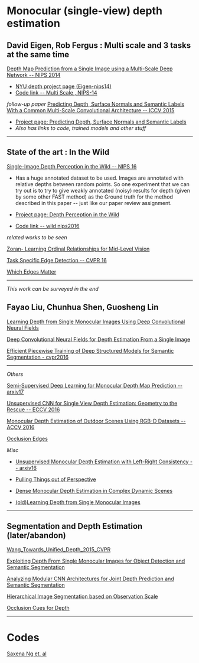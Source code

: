 # Monocular (single-view) depth estimation

## David Eigen, Rob Fergus : Multi scale and 3 tasks at the same time

[Depth Map Prediction from a Single Image using a Multi-Scale Deep Network -- NIPS 2014](http://papers.nips.cc/paper/5539-depth-map-prediction-from-a-single-image-using-a-multi-scale-deep-network)
  
  - [NYU depth project page (Eigen-nips14)](https://www.cs.nyu.edu/~deigen/depth/)
  - [Code link -- Multi Scale , NIPS-14](https://github.com/hjimce/Depth-Map-Prediction)


*follow-up paper* 
[Predicting Depth, Surface Normals and Semantic Labels With a Common Multi-Scale Convolutional Architecture -- ICCV 2015](http://www.cv-foundation.org/openaccess/content_iccv_2015/html/Eigen_Predicting_Depth_Surface_ICCV_2015_paper.html)

  - [Project page: Predicting Depth, Surface Normals and Semantic Labels](http://www.cs.nyu.edu/~deigen/dnl/)
  - *Also has links to code, trained models and other stuff*

---

## State of the art : In the Wild

[Single-Image Depth Perception in the Wild -- NIPS 16](https://papers.nips.cc/paper/6489-single-image-depth-perception-in-the-wild)
  - Has a huge annotated dataset to be used. Images are annotated with relative depths between random points. So one experiment that we can try out is to try to give weakly annotated (noisy) results for depth (given by some other FAST method) as the Ground truth for the method described in this paper -- just like our paper review assignment.

  - [Project page: Depth Perception in the Wild ](http://www-personal.umich.edu/~wfchen/depth-in-the-wild/)
  - [Code link -- wild nips2016](https://github.com/wfchen-umich/relative_depth)

*related works to be seen*

[Zoran- Learning Ordinal Relationships for Mid-Level Vision](http://www.cv-foundation.org/openaccess/content_iccv_2015/html/Zoran_Learning_Ordinal_Relationships_ICCV_2015_paper.html)

[Task Specific Edge Detection -- CVPR 16](https://arxiv.org/pdf/1511.03328.pdf)

[Which Edges Matter](http://www.cs.cmu.edu/~aayushb/pubs/edges.pdf)

---

*This work can be surveyed in the end*
## Fayao Liu, Chunhua Shen, Guosheng Lin

[Learning Depth from Single Monocular Images Using Deep Convolutional Neural Fields](http://ieeexplore.ieee.org/abstract/document/7346484/)

[Deep Convolutional Neural Fields for Depth Estimation From a Single Image](http://www.cv-foundation.org/openaccess/content_cvpr_2015/html/Liu_Deep_Convolutional_Neural_2015_CVPR_paper.html)

[Efficient Piecewise Training of Deep Structured Models for Semantic Segmentation - cvpr2016](http://www.cv-foundation.org/openaccess/content_cvpr_2016/html/Lin_Efficient_Piecewise_Training_CVPR_2016_paper.html)

---

*Others*

[Semi-Supervised Deep Learning for Monocular Depth Map Prediction -- arxiv17](https://arxiv.org/abs/1702.02706)

[Unsupervised CNN for Single View Depth Estimation: Geometry to the Rescue -- ECCV 2016](http://link.springer.com/chapter/10.1007/978-3-319-46484-8_45)

[Monocular Depth Estimation of Outdoor Scenes Using RGB-D Datasets -- ACCV 2016](http://link.springer.com/chapter/10.1007/978-3-319-54427-4_7)

[Occlusion Edges](https://arxiv.org/pdf/1412.7007.pdf)

*Misc*

- [Unsupervised Monocular Depth Estimation with Left-Right Consistency -- arxiv16](https://arxiv.org/abs/1609.03677)

- [Pulling Things out of Perspective](http://www.cv-foundation.org/openaccess/content_cvpr_2014/html/Ladicky_Pulling_Things_out_2014_CVPR_paper.html)

- [Dense Monocular Depth Estimation in Complex Dynamic Scenes](https://web.stanford.edu/~cqf/papers/Dense_Monocular_Depth_CVPR2016.pdf)

- [(old)Learning Depth from Single Monocular Images](https://papers.nips.cc/paper/2921-learning-depth-from-single-monocular-images)

---

## Segmentation and Depth Estimation (later/abandon)

[Wang_Towards_Unified_Depth_2015_CVPR](http://www.cv-foundation.org/openaccess/content_cvpr_2015/papers/Wang_Towards_Unified_Depth_2015_CVPR_paper.pdf)

[Exploiting Depth From Single Monocular Images for Object Detection and Semantic Segmentation](http://ieeexplore.ieee.org/abstract/document/7707416/)

[Analyzing Modular CNN Architectures for Joint Depth Prediction and Semantic Segmentation](https://arxiv.org/abs/1702.08009)

[Hierarchical Image Segmentation based on Observation Scale](https://hal.archives-ouvertes.fr/hal-00789387/document)

[Occlusion Cues for Depth](http://download.springer.com/static/pdf/12/chp%253A10.1007%252F978-3-642-04617-9_13.pdf?originUrl=http%3A%2F%2Flink.springer.com%2Fchapter%2F10.1007%2F978-3-642-04617-9_13&token2=exp=1490809990~acl=%2Fstatic%2Fpdf%2F12%2Fchp%25253A10.1007%25252F978-3-642-04617-9_13.pdf%3ForiginUrl%3Dhttp%253A%252F%252Flink.springer.com%252Fchapter%252F10.1007%252F978-3-642-04617-9_13*~hmac=e0f715c8f45e18479ffa0e3197659d087d12eb0ce33cc8532763c63b9038ae55)


---

# Codes

[Saxena Ng et. al](http://make3d.cs.cornell.edu/code_linux.html)

